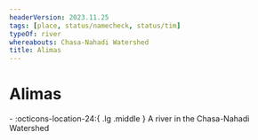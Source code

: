 ```yaml
---
headerVersion: 2023.11.25
tags: [place, status/namecheck, status/tim]
typeOf: river
whereabouts: Chasa-Nahadi Watershed
title: Alimas
---
```

# Alimas
<div class="grid cards ext-narrow-margin ext-one-column" markdown>
-    :octicons-location-24:{ .lg .middle } A river in the Chasa-Nahadi Watershed  
</div>




